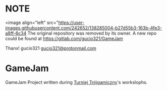 # NOTE 
<image align="left" src="https://user-images.githubusercontent.com/242652/138285004-b27d55b3-163b-4fe3-a8ff-6c34
The original repository was removed by its owner.
A new repo could be found at https://gitlab.com/gucio321/GameJam

Thanx!
gucio321 <gucio321@protonmail.com>
<br clear="all" />



# GameJam
GameJam Project written during [Turniej Trójgamiczny](https://t3g.pl)'s workslophs.
